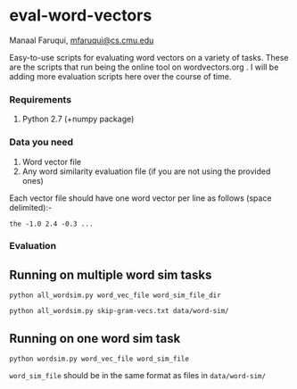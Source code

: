 # eval-word-vectors
Manaal Faruqui, mfaruqui@cs.cmu.edu

Easy-to-use scripts for evaluating word vectors on a variety of tasks.
These are the scripts that run being the online tool on wordvectors.org .
I will be adding more evaluation scripts here over the course of time.

### Requirements
1. Python 2.7 (+numpy package)

### Data you need
1. Word vector file
2. Any word similarity evaluation file (if you are not using the provided ones)

Each vector file should have one word vector per line as follows (space delimited):-

```the -1.0 2.4 -0.3 ...```

### Evaluation

## Running on multiple word sim tasks

```python all_wordsim.py word_vec_file word_sim_file_dir```

```python all_wordsim.py skip-gram-vecs.txt data/word-sim/```

## Running on one word sim task

```python wordsim.py word_vec_file word_sim_file```

```word_sim_file``` should be in the same format as files in ```data/word-sim/```
